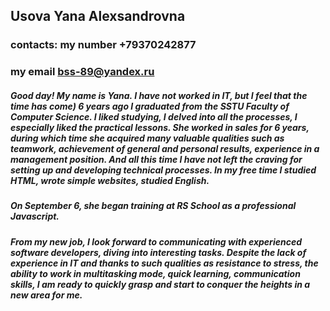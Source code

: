 ## Usova Yana Alexsandrovna
### contacts: my number +79370242877
### my email bss-89@yandex.ru
##### Good day! My name is Yana. I have not worked in IT, but I feel that the time has come) 6 years ago I graduated from the SSTU Faculty of Computer Science. I liked studying, I delved into all the processes, I especially liked the practical lessons. She worked in sales for 6 years, during which time she acquired many valuable qualities such as teamwork, achievement of general and personal results, experience in a management position. And all this time I have not left the craving for setting up and developing technical processes. In my free time I studied HTML, wrote simple websites, studied English.
##### On September 6, she began training at RS School as a professional Javascript.
##### From my new job, I look forward to communicating with experienced software developers, diving into interesting tasks. Despite the lack of experience in IT and thanks to such qualities as resistance to stress, the ability to work in multitasking mode, quick learning, communication skills, I am ready to quickly grasp and start to conquer the heights in a new area for me.
